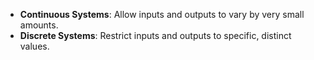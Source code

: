 - **Continuous Systems**: Allow inputs and outputs to vary by very small amounts.
- **Discrete Systems**: Restrict inputs and outputs to specific, distinct values.